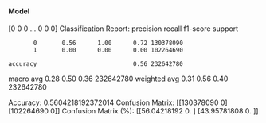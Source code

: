 #### Model
[0 0 0 ... 0 0 0]
Classification Report:
              precision    recall  f1-score   support

           0       0.56      1.00      0.72 130378090
           1       0.00      0.00      0.00 102264690

    accuracy                           0.56 232642780
   macro avg       0.28      0.50      0.36 232642780
weighted avg       0.31      0.56      0.40 232642780

Accuracy: 0.5604218192372014
Confusion Matrix:
[[130378090         0]
 [102264690         0]]
Confusion Matrix (%):
[[56.04218192  0.        ]
 [43.95781808  0.        ]]
